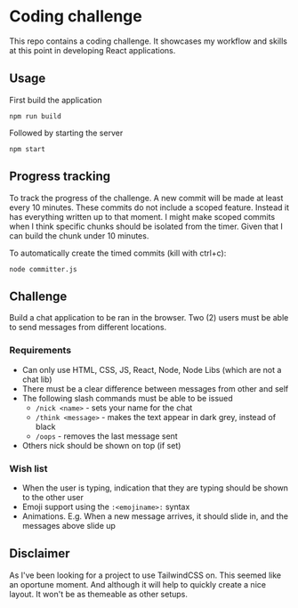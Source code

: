 # Coding challenge

This repo contains a coding challenge. It showcases my workflow and skills at this point in developing React applications.

## Usage

First build the application

    npm run build

Followed by starting the server

    npm start

## Progress tracking

To track the progress of the challenge. A new commit will be made at least every 10 minutes. These commits do not include a scoped feature. Instead it has everything written up to that moment. I might make scoped commits when I think specific chunks should be isolated from the timer. Given that I can build the chunk under 10 minutes.

To automatically create the timed commits (kill with ctrl+c):

```
node committer.js
```

## Challenge

Build a chat application to be ran in the browser. Two (2) users must be able to send messages from different locations.

### Requirements

 - Can only use HTML, CSS, JS, React, Node, Node Libs (which are not a chat lib)
 - There must be a clear difference between messages from other and self
 - The following slash commands must be able to be issued
   - `/nick <name>` - sets your name for the chat
   - `/think <message>` - makes the text appear in dark grey, instead of black
   - `/oops` - removes the last message sent
 - Others nick should be shown on top (if set)

### Wish list
 - When the user is typing, indication that they are typing should be shown to the other user
 - Emoji support using the `:<emojiname>:` syntax
 - Animations. E.g. When a new message arrives, it should slide in, and the messages above slide up

## Disclaimer
As I've been looking for a project to use TailwindCSS on. This seemed like an oportune moment. And although it will help to quickly create a nice layout. It won't be as themeable as other setups.
